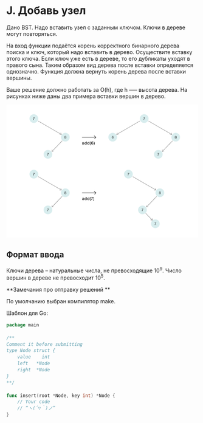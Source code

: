# J. Добавь узел

Дано BST. Надо вставить узел с заданным ключом. Ключи в дереве могут повторяться.

На вход функции подаётся корень корректного бинарного дерева поиска и ключ, который надо вставить в дерево. Осуществите вставку этого ключа. Если ключ уже есть в дереве, то его дубликаты уходят в правого сына. Таким образом вид дерева после вставки определяется однозначно. Функция должна вернуть корень дерева после вставки вершины.

Ваше решение должно работать за O(h), где h –— высота дерева. На рисунках ниже даны два примера вставки вершин в дерево.

![IMG](image.png)

## Формат ввода

Ключи дерева – натуральные числа, не превосходящие 10<sup>9</sup>. Число вершин в дереве не превосходит 10<sup>5</sup>.

**Замечания про отправку решений **

По умолчанию выбран компилятор make.

Шаблон для Go:

```go
package main

/**
Comment it before submitting
type Node struct {
	value    int
	left   *Node
	right  *Node
}
**/

func insert(root *Node, key int) *Node {
	// Your code
	// “ヽ(´▽｀)ノ”
}
```
